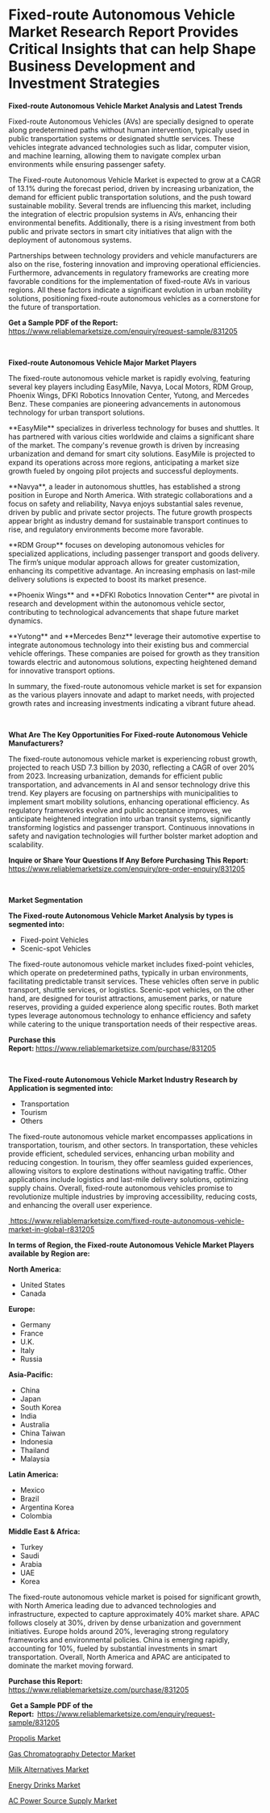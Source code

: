 <p><h1>Fixed-route Autonomous Vehicle Market Research Report Provides Critical Insights that can help Shape Business Development and Investment Strategies</h1></p><p><strong>Fixed-route Autonomous Vehicle Market Analysis and Latest Trends</strong></p>
<p><p>Fixed-route Autonomous Vehicles (AVs) are specially designed to operate along predetermined paths without human intervention, typically used in public transportation systems or designated shuttle services. These vehicles integrate advanced technologies such as lidar, computer vision, and machine learning, allowing them to navigate complex urban environments while ensuring passenger safety.</p><p>The Fixed-route Autonomous Vehicle Market is expected to grow at a CAGR of 13.1% during the forecast period, driven by increasing urbanization, the demand for efficient public transportation solutions, and the push toward sustainable mobility. Several trends are influencing this market, including the integration of electric propulsion systems in AVs, enhancing their environmental benefits. Additionally, there is a rising investment from both public and private sectors in smart city initiatives that align with the deployment of autonomous systems.</p><p>Partnerships between technology providers and vehicle manufacturers are also on the rise, fostering innovation and improving operational efficiencies. Furthermore, advancements in regulatory frameworks are creating more favorable conditions for the implementation of fixed-route AVs in various regions. All these factors indicate a significant evolution in urban mobility solutions, positioning fixed-route autonomous vehicles as a cornerstone for the future of transportation.</p></p>
<p><strong>Get a Sample PDF of the Report:&nbsp;</strong> <a href="https://www.reliablemarketsize.com/enquiry/request-sample/831205?utm_campaign=1413&utm_medium=2&utm_source=Github&utm_content=ia&utm_term=08102024&utm_id=fixed-route-autonomous-vehicle">https://www.reliablemarketsize.com/enquiry/request-sample/831205</a></p>
<p>&nbsp;</p>
<p><strong>Fixed-route Autonomous Vehicle Major Market Players</strong></p>
<p><p>The fixed-route autonomous vehicle market is rapidly evolving, featuring several key players including EasyMile, Navya, Local Motors, RDM Group, Phoenix Wings, DFKI Robotics Innovation Center, Yutong, and Mercedes Benz. These companies are pioneering advancements in autonomous technology for urban transport solutions.</p><p>**EasyMile** specializes in driverless technology for buses and shuttles. It has partnered with various cities worldwide and claims a significant share of the market. The company's revenue growth is driven by increasing urbanization and demand for smart city solutions. EasyMile is projected to expand its operations across more regions, anticipating a market size growth fueled by ongoing pilot projects and successful deployments.</p><p>**Navya**, a leader in autonomous shuttles, has established a strong position in Europe and North America. With strategic collaborations and a focus on safety and reliability, Navya enjoys substantial sales revenue, driven by public and private sector projects. The future growth prospects appear bright as industry demand for sustainable transport continues to rise, and regulatory environments become more favorable.</p><p>**RDM Group** focuses on developing autonomous vehicles for specialized applications, including passenger transport and goods delivery. The firm’s unique modular approach allows for greater customization, enhancing its competitive advantage. An increasing emphasis on last-mile delivery solutions is expected to boost its market presence.</p><p>**Phoenix Wings** and **DFKI Robotics Innovation Center** are pivotal in research and development within the autonomous vehicle sector, contributing to technological advancements that shape future market dynamics.</p><p>**Yutong** and **Mercedes Benz** leverage their automotive expertise to integrate autonomous technology into their existing bus and commercial vehicle offerings. These companies are poised for growth as they transition towards electric and autonomous solutions, expecting heightened demand for innovative transport options.</p><p>In summary, the fixed-route autonomous vehicle market is set for expansion as the various players innovate and adapt to market needs, with projected growth rates and increasing investments indicating a vibrant future ahead.</p></p>
<p>&nbsp;</p>
<p><strong>What Are The Key Opportunities For Fixed-route Autonomous Vehicle Manufacturers?</strong></p>
<p><p>The fixed-route autonomous vehicle market is experiencing robust growth, projected to reach USD 7.3 billion by 2030, reflecting a CAGR of over 20% from 2023. Increasing urbanization, demands for efficient public transportation, and advancements in AI and sensor technology drive this trend. Key players are focusing on partnerships with municipalities to implement smart mobility solutions, enhancing operational efficiency. As regulatory frameworks evolve and public acceptance improves, we anticipate heightened integration into urban transit systems, significantly transforming logistics and passenger transport. Continuous innovations in safety and navigation technologies will further bolster market adoption and scalability.</p></p>
<p><strong>Inquire or Share Your Questions If Any Before Purchasing This Report:</strong> <a href="https://www.reliablemarketsize.com/enquiry/pre-order-enquiry/831205?utm_campaign=1413&utm_medium=2&utm_source=Github&utm_content=ia&utm_term=08102024&utm_id=fixed-route-autonomous-vehicle">https://www.reliablemarketsize.com/enquiry/pre-order-enquiry/831205</a></p>
<p>&nbsp;</p>
<p><strong>Market Segmentation</strong></p>
<p><strong>The Fixed-route Autonomous Vehicle Market Analysis by types is segmented into:</strong></p>
<p><ul><li>Fixed-point Vehicles</li><li>Scenic-spot Vehicles</li></ul></p>
<p><p>The fixed-route autonomous vehicle market includes fixed-point vehicles, which operate on predetermined paths, typically in urban environments, facilitating predictable transit services. These vehicles often serve in public transport, shuttle services, or logistics. Scenic-spot vehicles, on the other hand, are designed for tourist attractions, amusement parks, or nature reserves, providing a guided experience along specific routes. Both market types leverage autonomous technology to enhance efficiency and safety while catering to the unique transportation needs of their respective areas.</p></p>
<p><strong>Purchase this Report:&nbsp;</strong><a href="https://www.reliablemarketsize.com/purchase/831205?utm_campaign=1413&utm_medium=2&utm_source=Github&utm_content=ia&utm_term=08102024&utm_id=fixed-route-autonomous-vehicle">https://www.reliablemarketsize.com/purchase/831205</a></p>
<p>&nbsp;</p>
<p><strong>The Fixed-route Autonomous Vehicle Market Industry Research by Application is segmented into:</strong></p>
<p><ul><li>Transportation</li><li>Tourism</li><li>Others</li></ul></p>
<p><p>The fixed-route autonomous vehicle market encompasses applications in transportation, tourism, and other sectors. In transportation, these vehicles provide efficient, scheduled services, enhancing urban mobility and reducing congestion. In tourism, they offer seamless guided experiences, allowing visitors to explore destinations without navigating traffic. Other applications include logistics and last-mile delivery solutions, optimizing supply chains. Overall, fixed-route autonomous vehicles promise to revolutionize multiple industries by improving accessibility, reducing costs, and enhancing the overall user experience.</p></p>
<p><a href="https://www.reliablemarketsize.com/fixed-route-autonomous-vehicle-market-in-global-r831205?utm_campaign=1413&utm_medium=2&utm_source=Github&utm_content=ia&utm_term=08102024&utm_id=fixed-route-autonomous-vehicle">&nbsp;https://www.reliablemarketsize.com/fixed-route-autonomous-vehicle-market-in-global-r831205</a></p>
<p><strong>In terms of Region, the Fixed-route Autonomous Vehicle Market Players available by Region are:</strong></p>
<p>
    <p> <strong> North America: </strong>
        <ul>
            <li>United States</li>
            <li>Canada</li>
        </ul>
        </p> 
    <p> <strong> Europe: </strong>
        <ul>
            <li>Germany</li>
            <li>France</li>
            <li>U.K.</li>
            <li>Italy</li>
            <li>Russia</li>
        </ul>
        </p> 
    <p> <strong> Asia-Pacific: </strong>
        <ul>
            <li>China</li>
            <li>Japan</li>
            <li>South Korea</li>
            <li>India</li>
            <li>Australia</li>
            <li>China Taiwan</li>
            <li>Indonesia</li>
            <li>Thailand</li>
            <li>Malaysia</li>
        </ul>
        </p> 
    <p> <strong> Latin America: </strong>
        <ul>
            <li>Mexico</li>
            <li>Brazil</li>
            <li>Argentina Korea</li>
            <li>Colombia</li>
        </ul>
        </p> 
    <p> <strong> Middle East & Africa: </strong>
        <ul>
            <li>Turkey</li>
            <li>Saudi</li>
            <li>Arabia</li>
            <li>UAE</li>
            <li>Korea</li>
        </ul>
    </p>
    </p>
<p><p>The fixed-route autonomous vehicle market is poised for significant growth, with North America leading due to advanced technologies and infrastructure, expected to capture approximately 40% market share. APAC follows closely at 30%, driven by dense urbanization and government initiatives. Europe holds around 20%, leveraging strong regulatory frameworks and environmental policies. China is emerging rapidly, accounting for 10%, fueled by substantial investments in smart transportation. Overall, North America and APAC are anticipated to dominate the market moving forward.</p></p>
<p><strong>Purchase this Report: </strong><a href="https://www.reliablemarketsize.com/purchase/831205?utm_campaign=1413&utm_medium=2&utm_source=Github&utm_content=ia&utm_term=08102024&utm_id=fixed-route-autonomous-vehicle">https://www.reliablemarketsize.com/purchase/831205</a></p>
<p>&nbsp;<strong>Get a Sample PDF of the Report:&nbsp;&nbsp;</strong><a href="https://www.reliablemarketsize.com/enquiry/request-sample/831205?utm_campaign=1413&utm_medium=2&utm_source=Github&utm_content=ia&utm_term=08102024&utm_id=fixed-route-autonomous-vehicle">https://www.reliablemarketsize.com/enquiry/request-sample/831205</a></p>
<p><strong></strong></p>
<p><p><a href="https://issuu.com/reportprime-2/docs/propolis-market-size-2030.pptx_ce52802a60caf9?utm_campaign=1413&utm_medium=2&utm_source=Github&utm_content=ia&utm_term=08102024&utm_id=fixed-route-autonomous-vehicle">Propolis Market</a></p><p><a href="https://www.linkedin.com/pulse/gas-chromatography-detector-market-analysis-product-segmentation-ja8be?utm_campaign=1413&utm_medium=2&utm_source=Github&utm_content=ia&utm_term=08102024&utm_id=fixed-route-autonomous-vehicle">Gas Chromatography Detector Market</a></p><p><a href="https://www.linkedin.com/pulse/milk-alternatives-industry-resonance-68-amplification-across-n3a7e?utm_campaign=1413&utm_medium=2&utm_source=Github&utm_content=ia&utm_term=08102024&utm_id=fixed-route-autonomous-vehicle">Milk Alternatives Market</a></p><p><a href="https://issuu.com/reportprime-2/docs/energy-drinks-market-size-2030.pptx_e5ac30a0aa5a2d?utm_campaign=1413&utm_medium=2&utm_source=Github&utm_content=ia&utm_term=08102024&utm_id=fixed-route-autonomous-vehicle">Energy Drinks Market</a></p><p><a href="https://github.com/ChiragRP21/Market-Research-Report-List-6/blob/main/ac-power-source-supply-market.md?utm_campaign=1413&utm_medium=2&utm_source=Github&utm_content=ia&utm_term=08102024&utm_id=fixed-route-autonomous-vehicle">AC Power Source Supply Market</a></p></p>